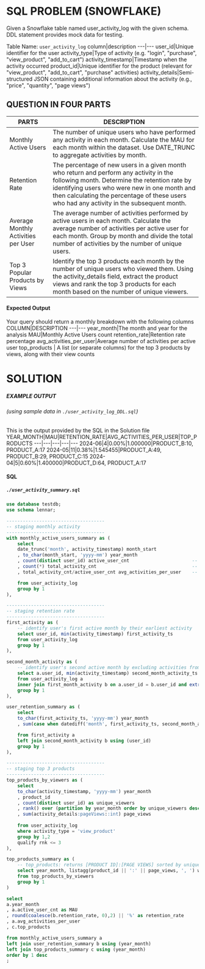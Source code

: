 # SQL PROBLEM (SNOWFLAKE)
Given a Snowflake table named user_activity_log with the given schema. DDL statement provides mock data for testing.

Table Name: `user_activity_log`
column|description
---|---
user_id|Unique identifier for the user
activity_type|Type of activity (e.g. "login", "purchase", "view_product", "add_to_cart")
activity_timestamp|Timestamp when the activity occurred
product_id|Unique identifier for the product (relevant for "view_product", "add_to_cart", "purchase" activities)
activity_details|Semi-structured JSON containing additional information about the activity (e.g., "price", "quantity", "page views")


## QUESTION IN FOUR PARTS

PARTS|DESCRIPTION
---|---
Monthly Active Users | The number of unique users who have performed any activity in each month. Calculate the MAU for each month within the dataset. Use DATE_TRUNC to aggregate activities by month.
Retention Rate | The percentage of new users in a given month who return and perform any activity in the following month. Determine the retention rate by identifying users who were new in one month and then calculating the percentage of these users who had any activity in the subsequent month.
Average Monthly Activities per User | The average number of activities performed by active users in each month. Calculate the average number of activities per active user for each month. Group by month and divide the total number of activities by the number of unique users.
Top 3 Popular Products by Views | Identify the top 3 products each month by the number of unique users who viewed them. Using the activity_details field, extract the product views and rank the top 3 products for each month based on the number of unique viewers.

#### Expected Output
Your query should return a monthly breakdown with the following columns
COLUMN|DESCRIPTION
---|---
year_month|The month and year for the analysis
MAU|Monthly Active Users count
retention_rate|Retention rate percentage
avg_activities_per_user|Average number of activities per active user
top_products | A list (or separate columns) for the top 3 products by views, along with their view counts

# SOLUTION
##### EXAMPLE OUTPUT
###### (using sample data in `./user_activity_log_DDL.sql`)
This is the output provided by the SQL in the Solution file
YEAR_MONTH|MAU|RETENTION_RATE|AVG_ACTIVITIES_PER_USER|TOP_PRODUCTS
---|---|---|---|---
2024-06|4|0.00%|1.000000|PRODUCT_B:10, PRODUCT_A:17
2024-05|11|0.38%|1.545455|PRODUCT_A:49, PRODUCT_B:29, PRODUCT_C:15
2024-04|5|0.60%|1.400000|PRODUCT_D:64, PRODUCT_A:17

#### SQL 
##### `./user_activity_summary.sql`
```sql
use database testdb;
use schema lennar;

------------------------------------
-- staging monthly activity
------------------------------------
with monthly_active_users_summary as (
    select 
    date_trunc('month', activity_timestamp) month_start
    , to_char(month_start, 'yyyy-mm') year_month
    , count(distinct user_id) active_user_cnt                       -- count of unique users
    , count(*) total_activity_cnt                                   -- total activity from all users
    , total_activity_cnt/active_user_cnt avg_activities_per_user    -- averaging total activity across users

    from user_activity_log
    group by 1
),

------------------------------------
-- staging retention rate
------------------------------------
first_activity as (    
    -- identify user's first active month by their earliest activity
    select user_id, min(activity_timestamp) first_activity_ts
    from user_activity_log
    group by 1
),

second_month_activity as (    
    -- identify user's second active month by excluding activities from user's first month
    select a.user_id, min(activity_timestamp) second_month_activity_ts 
    from user_activity_log a                                            
    inner join first_month_activity b on a.user_id = b.user_id and extract('month',a.activity_timestamp) != extract('month', b.first_activity_ts)
    group by 1
),

user_retention_summary as (
    select 
    to_char(first_activity_ts, 'yyyy-mm') year_month
    , sum(case when datediff('month', first_activity_ts, second_month_activity_ts) = 1 then 1 else 0 end)/count(*) as retention_rate

    from first_activity a
    left join second_month_activity b using (user_id)
    group by 1
),

------------------------------------
-- staging top 3 products
------------------------------------
top_products_by_viewers as (
    select
    to_char(activity_timestamp, 'yyyy-mm') year_month
    , product_id
    , count(distinct user_id) as unique_viewers
    , rank() over (partition by year_month order by unique_viewers desc) rnk
    , sum(activity_details:pageViews::int) page_views
    
    from user_activity_log
    where activity_type = 'view_product'
    group by 1,2
    qualify rnk <= 3
),

top_products_summary as (
    -- top_products: returns [PRODUCT ID]:[PAGE VIEWS] sorted by unique viewers
    select year_month, listagg(product_id || ':' || page_views, ', ') within group (order by rnk) top_products
    from top_products_by_viewers
    group by 1
)

select 
a.year_month
, a.active_user_cnt as MAU
, round(coalesce(b.retention_rate, 0),2) || '%' as retention_rate      -- retention rate = 0 for current month
, a.avg_activities_per_user
, c.top_products

from monthly_active_users_summary a
left join user_retention_summary b using (year_month)
left join top_products_summary c using (year_month)
order by 1 desc
;
```